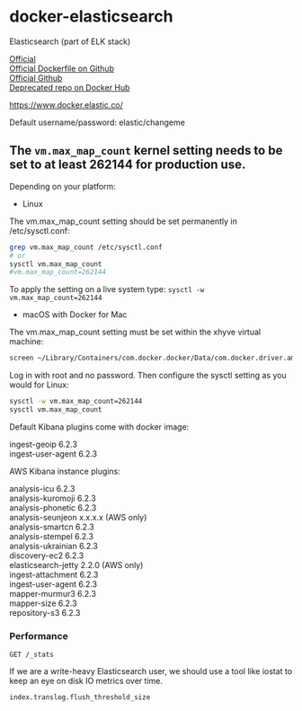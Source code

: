# docker-elasticsearch

Elasticsearch (part of ELK stack)


[Official](https://www.elastic.co/guide/en/elasticsearch/reference/current/docker.html)  
[Official Dockerfile on Github](https://github.com/elastic/elasticsearch/blob/master/distribution/docker/src/docker/Dockerfile)  
[Official Github](https://github.com/elastic/elasticsearch)  
[Deprecated repo on Docker Hub](https://hub.docker.com/_/elasticsearch/)  


https://www.docker.elastic.co/


Default username/password: elastic/changeme


## The `vm.max_map_count` kernel setting needs to be set to at least 262144 for production use.

Depending on your platform:

- Linux

The vm.max_map_count setting should be set permanently in /etc/sysctl.conf:

```bash
grep vm.max_map_count /etc/sysctl.conf
# or
sysctl vm.max_map_count
#vm.max_map_count=262144
```

To apply the setting on a live system type: `sysctl -w vm.max_map_count=262144`

- macOS with Docker for Mac

The vm.max_map_count setting must be set within the xhyve virtual machine:

```bash
screen ~/Library/Containers/com.docker.docker/Data/com.docker.driver.amd64-linux/tty
```

Log in with root and no password. Then configure the sysctl setting as you would for Linux:

```bash
sysctl -w vm.max_map_count=262144
sysctl vm.max_map_count
```


Default Kibana plugins come with docker image:  

ingest-geoip        6.2.3  
ingest-user-agent   6.2.3  

AWS Kibana instance plugins:  

analysis-icu        6.2.3  
analysis-kuromoji   6.2.3  
analysis-phonetic   6.2.3  
analysis-seunjeon   x.x.x.x  (AWS only)  
analysis-smartcn    6.2.3  
analysis-stempel    6.2.3  
analysis-ukrainian  6.2.3  
discovery-ec2       6.2.3  
elasticsearch-jetty 2.2.0    (AWS only)  
ingest-attachment   6.2.3  
ingest-user-agent   6.2.3  
mapper-murmur3      6.2.3  
mapper-size         6.2.3  
repository-s3       6.2.3  


### Performance

`GET /_stats`

If we are a write-heavy Elasticsearch user, 
we should use a tool like iostat to keep an eye on disk IO metrics over time.

`index.translog.flush_threshold_size`
